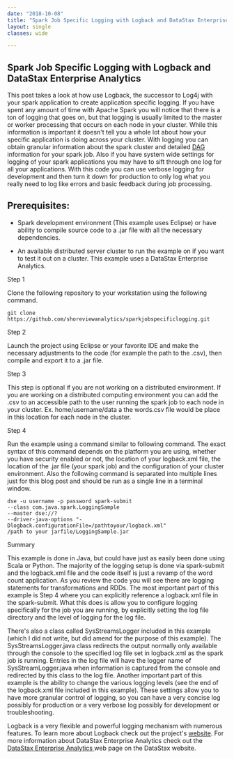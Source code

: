 ```yaml
---
date: "2018-10-08"
title: "Spark Job Specific Logging with Logback and DataStax Enterprise Analytics"
layout: single
classes: wide

---
```


Spark Job Specific Logging with Logback and DataStax Enterprise Analytics
------------------------------------

This post takes a look at how use Logback, the successor to Log4j with your spark application to create application specific logging. If you have spent any amount of time with Apache Spark you will notice that there is a ton of logging that goes on, but that logging is usually limited to the master or worker processing that occurs on each node in your cluster.  While this information is important it doesn't tell you a whole lot about how your specific application is doing across your cluster. With logging you can obtain granular information about the spark cluster and detailed  [DAG](https://stackoverflow.com/questions/25836316/how-dag-works-under-the-covers-in-rdd) information for your spark job.  Also if you have system wide settings for logging of your spark applications you may have to sift through one log for all your applications.  With this code you can use verbose logging for development and then turn it down for production to only log what you really need to log like errors and basic feedback during job processing.    

Prerequisites:
---------------

- Spark development environment (This example uses Eclipse) or have ability to compile source code to a .jar file with all the necessary dependencies.  

- An available distributed server cluster to run the example on if you want to test it out on a cluster. This example uses a DataStax Enterprise Analytics.  

Step 1

Clone the following repository to your workstation using the following command.
```
git clone https://github.com/shoreviewanalytics/sparkjobspecificlogging.git
```

Step 2

Launch the project using Eclipse or your favorite IDE and make the necessary adjustments to the code (for example the path to the .csv), then compile and export it to a .jar file.

Step 3

This step is optional if you are not working on a distributed environment. If you are working on a distributed computing environment you can add the .csv to an accessible path to the user running the spark job to each node in your cluster.  Ex. home/username/data a the words.csv file would be place in this location for each node in the cluster.    

Step 4

Run the example using a command similar to following command. The exact syntax of this command depends on the platform you are using, whether you have security enabled or not, the location of your logback.xml file, the location of the .jar file (your spark job) and the configuration of your cluster environment.  Also the following command is separated into multiple lines just for this blog post and should be run as a single line in a terminal window.    

```
dse -u username -p password spark-submit
--class com.java.spark.LoggingSample
--master dse://?
--driver-java-options "-Dlogback.configurationFile=/pathtoyour/logback.xml"
/path to your jarfile/LoggingSample.jar
```


Summary

This example is done in Java, but could have just as easily been done using Scala or Python. The majority of the logging setup is done via spark-submit and the logback.xml file and the code itself is just a revamp of the word count application. As you review the code you will see there are logging statements for transformations and RDDs. The most important part of this example is Step 4 where you can explicitly reference a logback.xml file in the spark-submit.  What this does is allow you to configure logging specifically for the job you are running, by explicitly setting the log file directory and the level of logging for the log file.  

There's also a class called SysStreamsLogger included in this example (which I did not write, but did amend for the purpose of this example).  The SysStreamsLogger.java class redirects the output normally only available through the console to the specified log file set in logback.xml as the spark job is running.  Entries in the log file will have the logger name of SysStreamLogger.java when information is captured from the console and redirected by this class to the log file. Another important part of this example is the ability to change the various logging levels (see the end of the logback.xml file included in this example).  These settings allow you to have more granular control of logging, so you can have a very concise log possibly for production or a very verbose log possibly for development or troubleshooting.  

Logback is a very flexible and powerful logging mechanism with numerous features.  To learn more about Logback check out the project's [website](https://logback.qos.ch/).  For more information about DataStax Enterprise Analytics check out the [DataStax Enterprise Analytics  ](https://www.datastax.com/products/datastax-enterprise-analytics) web page on the DataStax website.
